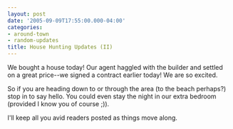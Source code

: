 ```yaml
---
layout: post
date: '2005-09-09T17:55:00.000-04:00'
categories:
- around-town
- random-updates
title: House Hunting Updates (II)
---
```


We bought a house today! Our agent haggled with the builder and settled on a great price--we signed a contract earlier today! We are so excited. 

So if you are heading down to or through the area (to the beach perhaps?) stop in to say hello. You could even stay the night in our extra bedroom (provided I know you of course ;)).

I'll keep all you avid readers posted as things move along.